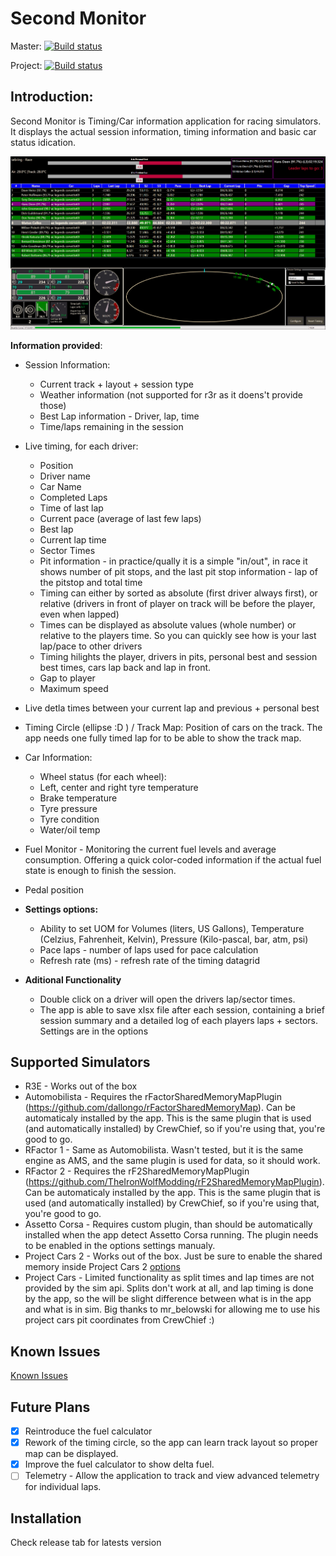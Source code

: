 # Second Monitor

Master: [![Build status](https://ci.appveyor.com/api/projects/status/9a6pw8no49n8irip/branch/master?svg=true)](https://ci.appveyor.com/project/Winzarten/secondmonitor/branch/master)

Project: [![Build status](https://ci.appveyor.com/api/projects/status/9a6pw8no49n8irip?svg=true)](https://ci.appveyor.com/project/Winzarten/secondmonitor)

## Introduction:

Second Monitor is Timing/Car information application for racing simulators. It displays the actual session information, timing information and basic car status idication.

![Screenshot](/_githubStuff/SecondMonitor.png)

**Information provided**:
* Session Information:
  * Current track + layout + session type
  * Weather information (not supported for r3r as it doens't provide those)
  * Best Lap information - Driver, lap, time
  * Time/laps remaining in the session
* Live timing, for each driver:
  * Position
  * Driver name
  * Car Name
  * Completed Laps
  * Time of last lap
  * Current pace (average of last few laps)
  * Best lap
  * Current lap time
  * Sector Times
  * Pit information - in practice/qually it is a simple "in/out", in race it shows number of pit stops, and the last pit stop information - lap of the pitstop and total time
  * Timing can either by sorted as absolute (first driver always first), or relative (drivers in front of player on track will be before the player, even when lapped)
  * Times can be displayed as absolute values (whole number) or relative to the players time. So you can quickly see how is your last lap/pace to other drivers
  * Timing hilights the player, drivers in pits, personal best and session best times, cars lap back and lap in front.
  * Gap to player
  * Maximum speed
* Live detla times between your current lap and previous + personal best
* Timing Circle (ellipse :D ) / Track Map: Position of cars on the track. The app needs one fully timed lap for to be able to show the track map. 
* Car Information:
  * Wheel status (for each wheel):
  * Left, center and right tyre temperature
  * Brake temperature
  * Tyre pressure
  * Tyre condition  
  * Water/oil temp
* Fuel Monitor - Monitoring the current fuel levels and average consumption. Offering a quick color-coded information if the actual fuel state is enough to finish the session.
  
* Pedal position

* **Settings options:**
  * Ability to set UOM for Volumes (liters, US Gallons), Temperature (Celzius, Fahrenheit, Kelvin), Pressure (Kilo-pascal, bar, atm, psi)
  * Pace laps - number of laps used for pace calculation
  * Refresh rate (ms) - refresh rate of the timing datagrid
  
* **Aditional Functionality**  
  * Double click on a driver will open the drivers lap/sector times.
  * The app is able to save xlsx file after each session, containing a brief session summary and a detailed log of each players laps + sectors. Settings are in the options
  
## Supported Simulators
* R3E - Works out of the box
* Automobilista - Requires the rFactorSharedMemoryMapPlugin (https://github.com/dallongo/rFactorSharedMemoryMap). Can be automaticaly installed by the app. This is the same plugin that is used (and automatically installed) by CrewChief, so if you're using that, you're good to go.
* RFactor 1 - Same as Automobilista. Wasn't tested, but it is the same engine as AMS, and the same plugin is used for data, so it should work.
* RFactor 2 - Requires the rF2SharedMemoryMapPlugin (https://github.com/TheIronWolfModding/rF2SharedMemoryMapPlugin). Can be automaticaly installed by the app. This is the same plugin that is used (and automatically installed) by CrewChief, so if you're using that, you're good to go.
* Assetto Corsa - Requires custom plugin, than should be automatically installed when the app detect Assetto Corsa running. The plugin needs to be enabled in the options settings manualy. 
* Project Cars 2 - Works out of the box. Just be sure to enable the shared memory inside Project Cars 2 [options](http://www.eksimracing.com/f-a-q/configure-project-cars-to-use-shared-memory/)
* Project Cars - Limited functionality as split times and lap times are not provided by the sim api. Splits don't work at all, and lap timing is done by the app, so the will be slight difference between what is in the app and what is in sim. Big thanks to mr_belowski for allowing me to use his project cars pit coordinates from CrewChief :)

## Known Issues
[Known Issues](https://github.com/Winzarten/SecondMonitor/wiki/Known-Issues)


## Future Plans  
 - [x] Reintroduce the fuel calculator
 - [x] Rework of the timing circle, so the app can learn track layout so proper map can be displayed.
 - [x] Improve the fuel calculator to show delta fuel. 
 - [ ] Telemetry - Allow the application to track and view advanced telemetry for individual laps.

## Installation

Check release tab for latests version

